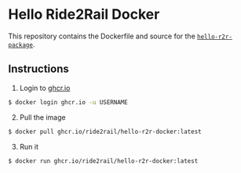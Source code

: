 # Hello Ride2Rail Docker

This repository contains the Dockerfile and source for the
[`hello-r2r-package`](https://github.com/Ride2Rail/hello-r2r-docker/pkgs/container/hello-r2r-docker).

## Instructions

1. Login to [ghcr.io](ghcr.io)
```bash
$ docker login ghcr.io -u USERNAME
```

2. Pull the image
```bash
$ docker pull ghcr.io/ride2rail/hello-r2r-docker:latest
```

3. Run it
```bash
$ docker run ghcr.io/ride2rail/hello-r2r-docker:latest
```
